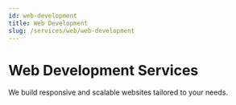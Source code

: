 ```yaml
---
id: web-development
title: Web Development
slug: /services/web/web-development
---
```


# Web Development Services

We build responsive and scalable websites tailored to your needs.
